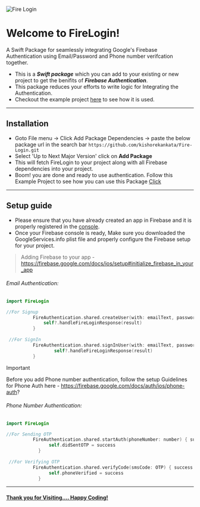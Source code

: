 ![Fire Login](https://github.com/kishorekankata/Fire-Login/assets/29530987/4a084cb8-1d24-49fd-8ab2-7443e7ad6fc9)

# Welcome to FireLogin!

A Swift Package for seamlessly integrating Google's Firebase Authentication using Email/Password and Phone number verifcation together.
* This is a ***Swift package*** which you can add to your existing or new project to get the benifits of ***Firebase Authentication***.
* This package reduces your efforts to write logic for Integrating the Authentication.
* Checkout the example project [here](https://github.com/kishorekankata/FireLogin-Example) to see how it is used.
------
## Installation

* Goto File menu -> Click Add Package Dependencies -> paste the below package url in the search bar
  ` https://github.com/kishorekankata/Fire-Login.git `
* Select 'Up to Next Major Version' click on **Add Package**
* This will fetch FireLogin to your project along with all Firebase dependencies into your project.
* Boom! you are done and ready to use authentication. Follow this Example Project to see how you can use this Package [Click](https://github.com/kishorekankata/FireLogin-Example)

------

## Setup guide

* Please ensure that you have already created an app in Firebase and it is properly registered in the [console](https://console.firebase.google.com/).
* Once your Firebase console is ready, Make sure you downloaded the GoogleServices.info plist file and properly configure the Firebase setup for your project.


> Adding Firebase to your app - https://firebase.google.com/docs/ios/setup#initialize_firebase_in_your_app
>

###### 	Email Authentication:

```swift
import FireLogin

//For Signup
          FireAuthentication.shared.createUser(with: emailText, password: password) { [weak self] result in
              self?.handleFireLoginResponse(result)
          }
                
 //For SignIn
          FireAuthentication.shared.signInUser(with: emailText, password: password) { [weak self] result in
                  self?.handleFireLoginResponse(result)
          }
```

> [!IMPORTANT]
>
> Before you add Phone number authentication, follow the setup Guidelines for Phone Auth here - https://firebase.google.com/docs/auth/ios/phone-auth?

###### 	Phone Number Authentication:

```swift
import FireLogin

//For Sending OTP
          FireAuthentication.shared.startAuth(phoneNumber: number) { success in
                self.didSentOTP = success
            }
                
 //For Verifying OTP
          FireAuthentication.shared.verifyCode(smsCode: OTP) { success in
                self.phoneVerified = success
            }
```

------

#### <u>**Thank you for Visiting.... Happy Coding!**</u>
